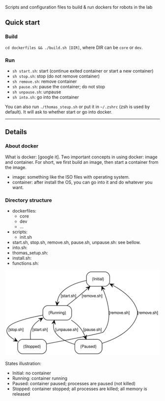 Scripts and configuration files to build & run dockers for robots in the lab

## Quick start

### Build

`cd dockerfiles && ./build.sh [DIR]`, where DIR can be `core` or `dev`.

### Run

- `sh start.sh`: start (continue exited container or start a new container)
- `sh stop.sh`: stop (do not remove container)
- `sh remove.sh`: remove container
- `sh pause.sh`: pause the container; do not stop
- `sh unpause.sh`: unpause
- `sh into.sh`: go into the container

You can also run `./thomas_steup.sh` or put it in `~/.zshrc` (zsh is used by default). It will ask to whether start or go into docker.

---

## Details

### About docker

What is docker: [google it].
Two important concepts in using docker: image and container. For short, we first build an image, then start a container from the image.

- image: something like the ISO files with operating system.
- container: after install the OS, you can go into it and do whatever you want.

### Directory structure

- dockerfiles:
  - core
  - dev
  - ...
- scripts:
  - init.sh
- start.sh, stop.sh, remove.sh, pause.sh, unpause.sh: see bellow.
- into.sh:
- thomas_setup.sh:
- install.sh:
- functions.sh:

![States](docs/state.svg)

States illustration:

- Initial: no container
- Running: container running
- Paused: container paused; processes are paused (not killed)
- Stopped: container stopped; all processes are killed; all memory is released
